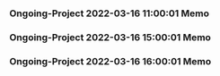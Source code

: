 ### Ongoing-Project 2022-03-16 11:00:01 Memo
### Ongoing-Project 2022-03-16 15:00:01 Memo
### Ongoing-Project 2022-03-16 16:00:01 Memo

